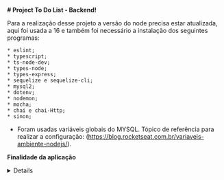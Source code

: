 <strong># Project To Do List - Backend!</strong>

  Para a realização desse projeto a versão do node precisa estar atualizada, aqui foi usada a 16 e também foi necessário a instalação dos seguintes programas:
  
    * eslint;
    * typescript;
    * ts-node-dev;
    * types-node;
    * types-express;
    * sequelize e sequelize-cli;
    * mysql2;
    * dotenv;
    * nodemon;
    * mocha;
    * chai e chai-Http;
    * sinon;

- Foram usadas variáveis globais do MYSQL. Tópico de referência para realizar a configuração: (https://blog.rocketseat.com.br/variaveis-ambiente-nodejs/).

**Finalidade da aplicação**
<details>
<strong><h4>Lista de tarefas</strong></h4>

  * A aplicação permite criar uma API onde terá a lista de tarefas para a organização da pessoa usuária, ela será capaz:
    - Realizar uma requisição GET para listar todas as tarefas;
    - Realizar uma requisição POST para criar uma nova tarefa;
    - Realizar uma requisição PUT para atualizar uma tarefa;
    - Realizar uma requisição DELETE para deletar uma tarefa;
